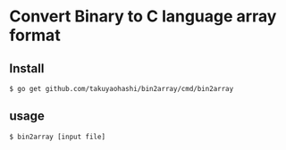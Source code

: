# Convert Binary to C language array format

## Install

```
$ go get github.com/takuyaohashi/bin2array/cmd/bin2array
```

## usage

```
$ bin2array [input file]
```
